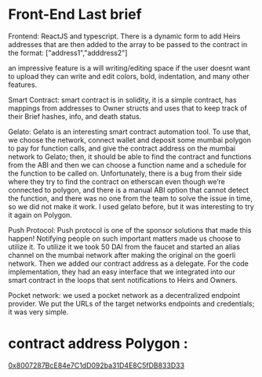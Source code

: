 # Front-End Last brief

Frontend: ReactJS and typescript. There is a dynamic form to add Heirs addresses that are then added to the array to be passed to the contract in the format: ["address1","adddress2"]

an impressive feature is a will writing/editing space if the user doesnt want to upload they can write and edit colors, bold, indentation, and many other features.

Smart Contract: smart contract is in solidity, it is a simple contract, has mappings from addresses to Owner structs and uses that to keep track of their Brief hashes, info, and death status.

Gelato: Gelato is an interesting smart contract automation tool. To use that, we choose the network, connect wallet and deposit some mumbai polygon to pay for function calls, and give the contract address on the mumbai network to Gelato; then, it should be able to find the contract and functions from the ABI and then we can choose a function name and a schedule for the function to be called on. Unfortunately, there is a bug from their side where they try to find the contract on etherscan even though we’re connected to polygon, and there is a manual ABI option that cannot detect the function, and there was no one from the team to solve the issue in time, so we did not make it work. I used gelato before, but it was interesting to try it again on Polygon.

Push Protocol: Push protocol is one of the sponsor solutions that made this happen! Notifying people on such important matters made us choose to utilize it. To utilize it we took 50 DAI from the faucet and started an alias channel on the mumbai network after making the original on the goerli network. Then we added our contract address as a delegate. For the code implementation, they had an easy interface that we integrated into our smart contract in the loops that sent notifications to Heirs and Owners.

Pocket network: we used a pocket network as a decentralized endpoint provider. We put the URLs of the target networks endpoints and credentials; it was very simple.


# contract address Polygon :

[0x8007287BcE84e7C1dD092ba31D4E8C5fDB833D33](https://mumbai.polygonscan.com/address/0x8007287BcE84e7C1dD092ba31D4E8C5fDB833D33)

